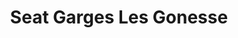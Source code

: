 ---
title: "Seat Garges Les Gonesse"
url: /garges-les-gonesse/seat-garges-les-gonesse/
shop: réparation de voitures
---